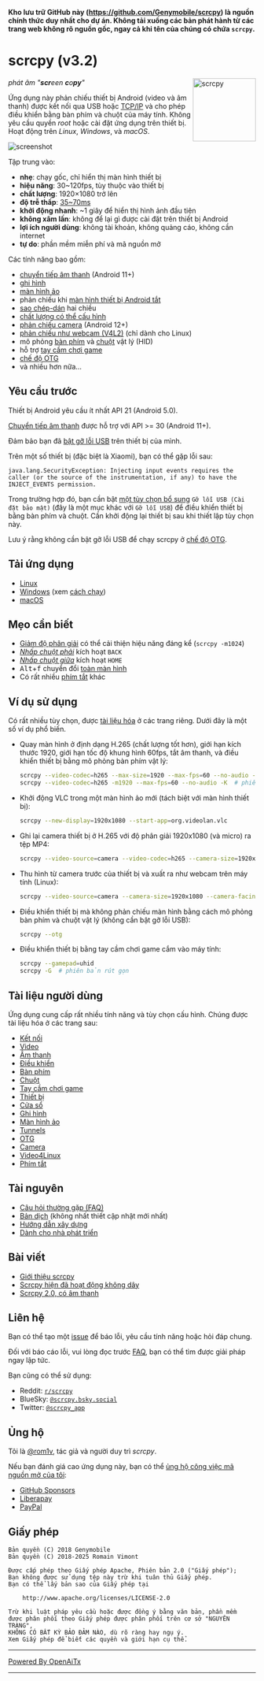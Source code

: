 **Kho lưu trữ GitHub này (<https://github.com/Genymobile/scrcpy>) là nguồn chính thức duy nhất cho dự án. Không tải xuống các bản phát hành từ các trang web không rõ nguồn gốc, ngay cả khi tên của chúng có chứa `scrcpy`.**

# scrcpy (v3.2)

<img src="app/data/icon.svg" width="128" height="128" alt="scrcpy" align="right" />

_phát âm "**scr**een **c**o**py**"_

Ứng dụng này phản chiếu thiết bị Android (video và âm thanh) được kết nối qua USB hoặc [TCP/IP](doc/connection.md#tcpip-wireless) và cho phép điều khiển bằng bàn phím và chuột của máy tính. Không yêu cầu quyền _root_ hoặc cài đặt ứng dụng trên thiết bị. Hoạt động trên _Linux_, _Windows_, và _macOS_.

![screenshot](assets/screenshot-debian-600.jpg)

Tập trung vào:

 - **nhẹ**: chạy gốc, chỉ hiển thị màn hình thiết bị
 - **hiệu năng**: 30~120fps, tùy thuộc vào thiết bị
 - **chất lượng**: 1920×1080 trở lên
 - **độ trễ thấp**: [35~70ms][lowlatency]
 - **khởi động nhanh**: ~1 giây để hiển thị hình ảnh đầu tiên
 - **không xâm lấn**: không để lại gì được cài đặt trên thiết bị Android
 - **lợi ích người dùng**: không tài khoản, không quảng cáo, không cần internet
 - **tự do**: phần mềm miễn phí và mã nguồn mở

[lowlatency]: https://github.com/Genymobile/scrcpy/pull/646

Các tính năng bao gồm:
 - [chuyển tiếp âm thanh](doc/audio.md) (Android 11+)
 - [ghi hình](doc/recording.md)
 - [màn hình ảo](doc/virtual_display.md)
 - phản chiếu khi [màn hình thiết bị Android tắt](doc/device.md#turn-screen-off)
 - [sao chép-dán](doc/control.md#copy-paste) hai chiều
 - [chất lượng có thể cấu hình](doc/video.md)
 - [phản chiếu camera](doc/camera.md) (Android 12+)
 - [phản chiếu như webcam (V4L2)](doc/v4l2.md) (chỉ dành cho Linux)
 - mô phỏng [bàn phím][hid-keyboard] và [chuột][hid-mouse] vật lý (HID)
 - hỗ trợ [tay cầm chơi game](doc/gamepad.md)
 - [chế độ OTG](doc/otg.md)
 - và nhiều hơn nữa…

[hid-keyboard]: doc/keyboard.md#physical-keyboard-simulation
[hid-mouse]: doc/mouse.md#physical-mouse-simulation

## Yêu cầu trước

Thiết bị Android yêu cầu ít nhất API 21 (Android 5.0).

[Chuyển tiếp âm thanh](doc/audio.md) được hỗ trợ với API >= 30 (Android 11+).

Đảm bảo bạn đã [bật gỡ lỗi USB][enable-adb] trên thiết bị của mình.

[enable-adb]: https://developer.android.com/studio/debug/dev-options#enable

Trên một số thiết bị (đặc biệt là Xiaomi), bạn có thể gặp lỗi sau:

```
java.lang.SecurityException: Injecting input events requires the caller (or the source of the instrumentation, if any) to have the INJECT_EVENTS permission.
```

Trong trường hợp đó, bạn cần bật [một tùy chọn bổ sung][control] `Gỡ lỗi USB (Cài đặt bảo mật)` (đây là một mục khác với `Gỡ lỗi USB`) để điều khiển thiết bị bằng bàn phím và chuột. Cần khởi động lại thiết bị sau khi thiết lập tùy chọn này.

[control]: https://github.com/Genymobile/scrcpy/issues/70#issuecomment-373286323

Lưu ý rằng không cần bật gỡ lỗi USB để chạy scrcpy ở [chế độ OTG](doc/otg.md).


## Tải ứng dụng

 - [Linux](doc/linux.md)
 - [Windows](doc/windows.md) (xem [cách chạy](doc/windows.md#run))
 - [macOS](doc/macos.md)


## Mẹo cần biết

 - [Giảm độ phân giải](doc/video.md#size) có thể cải thiện hiệu năng đáng kể (`scrcpy -m1024`)
 - [_Nhấp chuột phải_](doc/mouse.md#mouse-bindings) kích hoạt `BACK`
 - [_Nhấp chuột giữa_](doc/mouse.md#mouse-bindings) kích hoạt `HOME`
 - <kbd>Alt</kbd>+<kbd>f</kbd> chuyển đổi [toàn màn hình](doc/window.md#fullscreen)
 - Có rất nhiều [phím tắt](doc/shortcuts.md) khác


## Ví dụ sử dụng

Có rất nhiều tùy chọn, được [tài liệu hóa](#user-documentation) ở các trang riêng. Dưới đây là một số ví dụ phổ biến.

 - Quay màn hình ở định dạng H.265 (chất lượng tốt hơn), giới hạn kích thước 1920, giới hạn tốc độ khung hình 60fps, tắt âm thanh, và điều khiển thiết bị bằng mô phỏng bàn phím vật lý:

    ```bash
    scrcpy --video-codec=h265 --max-size=1920 --max-fps=60 --no-audio --keyboard=uhid
    scrcpy --video-codec=h265 -m1920 --max-fps=60 --no-audio -K  # phiên bản rút gọn
    ```

 - Khởi động VLC trong một màn hình ảo mới (tách biệt với màn hình thiết bị):

    ```bash
    scrcpy --new-display=1920x1080 --start-app=org.videolan.vlc
    ```

 - Ghi lại camera thiết bị ở H.265 với độ phân giải 1920x1080 (và micro) ra tệp MP4:

    ```bash
    scrcpy --video-source=camera --video-codec=h265 --camera-size=1920x1080 --record=file.mp4
    ```

 - Thu hình từ camera trước của thiết bị và xuất ra như webcam trên máy tính (Linux):

    ```bash
    scrcpy --video-source=camera --camera-size=1920x1080 --camera-facing=front --v4l2-sink=/dev/video2 --no-playback
    ```

 - Điều khiển thiết bị mà không phản chiếu màn hình bằng cách mô phỏng bàn phím và chuột vật lý (không cần bật gỡ lỗi USB):

    ```bash
    scrcpy --otg
    ```

 - Điều khiển thiết bị bằng tay cầm chơi game cắm vào máy tính:

    ```bash
    scrcpy --gamepad=uhid
    scrcpy -G  # phiên bản rút gọn
    ```

## Tài liệu người dùng

Ứng dụng cung cấp rất nhiều tính năng và tùy chọn cấu hình. Chúng được tài liệu hóa ở các trang sau:

 - [Kết nối](doc/connection.md)
 - [Video](doc/video.md)
 - [Âm thanh](doc/audio.md)
 - [Điều khiển](doc/control.md)
 - [Bàn phím](doc/keyboard.md)
 - [Chuột](doc/mouse.md)
 - [Tay cầm chơi game](doc/gamepad.md)
 - [Thiết bị](doc/device.md)
 - [Cửa sổ](doc/window.md)
 - [Ghi hình](doc/recording.md)
 - [Màn hình ảo](doc/virtual_display.md)
 - [Tunnels](doc/tunnels.md)
 - [OTG](doc/otg.md)
 - [Camera](doc/camera.md)
 - [Video4Linux](doc/v4l2.md)
 - [Phím tắt](doc/shortcuts.md)


## Tài nguyên

 - [Câu hỏi thường gặp (FAQ)](FAQ.md)
 - [Bản dịch][wiki] (không nhất thiết cập nhật mới nhất)
 - [Hướng dẫn xây dựng](doc/build.md)
 - [Dành cho nhà phát triển](doc/develop.md)

[wiki]: https://github.com/Genymobile/scrcpy/wiki


## Bài viết

- [Giới thiệu scrcpy][article-intro]
- [Scrcpy hiện đã hoạt động không dây][article-tcpip]
- [Scrcpy 2.0, có âm thanh][article-scrcpy2]

[article-intro]: https://blog.rom1v.com/2018/03/introducing-scrcpy/
[article-tcpip]: https://www.genymotion.com/blog/open-source-project-scrcpy-now-works-wirelessly/
[article-scrcpy2]: https://blog.rom1v.com/2023/03/scrcpy-2-0-with-audio/

## Liên hệ

Bạn có thể tạo một [issue] để báo lỗi, yêu cầu tính năng hoặc hỏi đáp chung.

Đối với báo cáo lỗi, vui lòng đọc trước [FAQ](FAQ.md), bạn có thể tìm được giải pháp ngay lập tức.

[issue]: https://github.com/Genymobile/scrcpy/issues

Bạn cũng có thể sử dụng:

 - Reddit: [`r/scrcpy`](https://www.reddit.com/r/scrcpy)
 - BlueSky: [`@scrcpy.bsky.social`](https://bsky.app/profile/scrcpy.bsky.social)
 - Twitter: [`@scrcpy_app`](https://twitter.com/scrcpy_app)


## Ủng hộ

Tôi là [@rom1v](https://github.com/rom1v), tác giả và người duy trì _scrcpy_.

Nếu bạn đánh giá cao ứng dụng này, bạn có thể [ủng hộ công việc mã nguồn mở của tôi][donate]:
 - [GitHub Sponsors](https://github.com/sponsors/rom1v)
 - [Liberapay](https://liberapay.com/rom1v/)
 - [PayPal](https://paypal.me/rom2v)

[donate]: https://blog.rom1v.com/about/#support-my-open-source-work

## Giấy phép

    Bản quyền (C) 2018 Genymobile
    Bản quyền (C) 2018-2025 Romain Vimont

    Được cấp phép theo Giấy phép Apache, Phiên bản 2.0 ("Giấy phép");
    Bạn không được sử dụng tệp này trừ khi tuân thủ Giấy phép.
    Bạn có thể lấy bản sao của Giấy phép tại

        http://www.apache.org/licenses/LICENSE-2.0

    Trừ khi luật pháp yêu cầu hoặc được đồng ý bằng văn bản, phần mềm
    được phân phối theo Giấy phép được phân phối trên cơ sở "NGUYÊN TRẠNG",
    KHÔNG CÓ BẤT KỲ BẢO ĐẢM NÀO, dù rõ ràng hay ngụ ý.
    Xem Giấy phép để biết các quyền và giới hạn cụ thể.

---

[Powered By OpenAiTx](https://github.com/OpenAiTx/OpenAiTx)

---